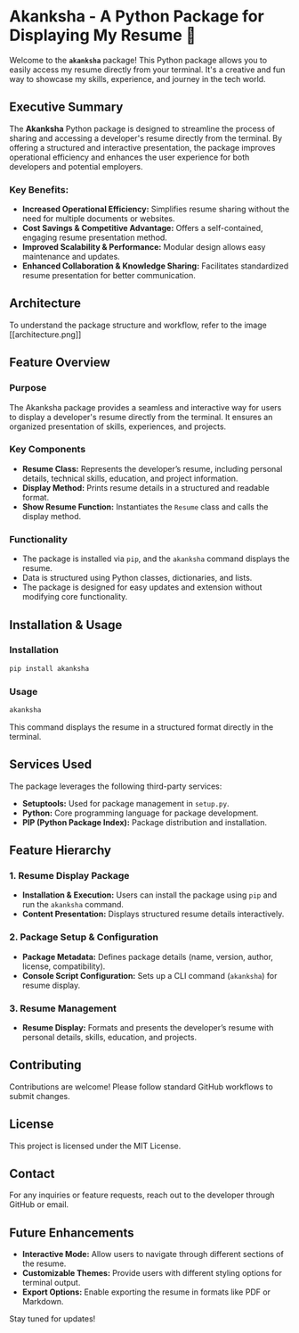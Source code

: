 
# Akanksha - A Python Package for Displaying My Resume 📜

Welcome to the **`akanksha`** package! This Python package allows you to easily access my resume directly from your terminal. It's a creative and fun way to showcase my skills, experience, and journey in the tech world.

## Executive Summary

The **Akanksha** Python package is designed to streamline the process of sharing and accessing a developer's resume directly from the terminal. By offering a structured and interactive presentation, the package improves operational efficiency and enhances the user experience for both developers and potential employers.

### Key Benefits:
- **Increased Operational Efficiency:** Simplifies resume sharing without the need for multiple documents or websites.
- **Cost Savings & Competitive Advantage:** Offers a self-contained, engaging resume presentation method.
- **Improved Scalability & Performance:** Modular design allows easy maintenance and updates.
- **Enhanced Collaboration & Knowledge Sharing:** Facilitates standardized resume presentation for better communication.

## Architecture
To understand the package structure and workflow, refer to the image [[architecture.png]]

## Feature Overview

### **Purpose**
The Akanksha package provides a seamless and interactive way for users to display a developer's resume directly from the terminal. It ensures an organized presentation of skills, experiences, and projects.

### **Key Components**
- **Resume Class:** Represents the developer’s resume, including personal details, technical skills, education, and project information.
- **Display Method:** Prints resume details in a structured and readable format.
- **Show Resume Function:** Instantiates the `Resume` class and calls the display method.

### **Functionality**
- The package is installed via `pip`, and the `akanksha` command displays the resume.
- Data is structured using Python classes, dictionaries, and lists.
- The package is designed for easy updates and extension without modifying core functionality.

## Installation & Usage

### **Installation**
```sh
pip install akanksha
```

### **Usage**
```sh
akanksha
```
This command displays the resume in a structured format directly in the terminal.

## Services Used
The package leverages the following third-party services:
- **Setuptools:** Used for package management in `setup.py`.
- **Python:** Core programming language for package development.
- **PIP (Python Package Index):** Package distribution and installation.

## Feature Hierarchy

### **1. Resume Display Package**
- **Installation & Execution:** Users can install the package using `pip` and run the `akanksha` command.
- **Content Presentation:** Displays structured resume details interactively.

### **2. Package Setup & Configuration**
- **Package Metadata:** Defines package details (name, version, author, license, compatibility).
- **Console Script Configuration:** Sets up a CLI command (`akanksha`) for resume display.

### **3. Resume Management**
- **Resume Display:** Formats and presents the developer’s resume with personal details, skills, education, and projects.

## Contributing
Contributions are welcome! Please follow standard GitHub workflows to submit changes.

## License
This project is licensed under the MIT License.

## Contact
For any inquiries or feature requests, reach out to the developer through GitHub or email.

## Future Enhancements
- **Interactive Mode:** Allow users to navigate through different sections of the resume.
- **Customizable Themes:** Provide users with different styling options for terminal output.
- **Export Options:** Enable exporting the resume in formats like PDF or Markdown.

Stay tuned for updates!
